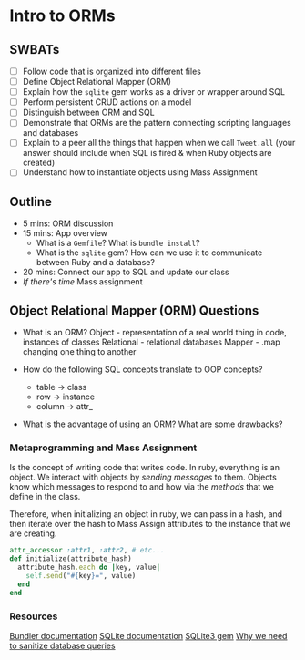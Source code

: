 Intro to ORMs
===

## SWBATs

* [ ] Follow code that is organized into different files
* [ ] Define Object Relational Mapper (ORM)
* [ ] Explain how the `sqlite` gem works as a driver or wrapper around SQL
* [ ] Perform persistent CRUD actions on a model
* [ ] Distinguish between ORM and SQL
* [ ] Demonstrate that ORMs are the pattern connecting scripting languages and databases
* [ ] Explain to a peer all the things that happen when we call `Tweet.all` (your answer should include when SQL is fired & when Ruby objects are created)
* [ ] Understand how to instantiate objects using Mass Assignment

## Outline
* 5 mins: ORM discussion
* 15 mins: App overview
  * What is a `Gemfile`? What is `bundle install`?
  * What is the `sqlite` gem? How can we use it to communicate between Ruby and a database?
* 20 mins: Connect our app to SQL and update our class
* *If there's time* Mass assignment

## Object Relational Mapper (ORM) Questions

* What is an ORM?
Object - representation of a real world thing in code, instances of classes
Relational - relational databases
Mapper - .map changing one thing to another

* How do the following SQL concepts translate to OOP concepts?
  * table -> class
  * row -> instance
  * column -> attr_
* What is the advantage of using an ORM? What are some drawbacks?

### Metaprogramming and Mass Assignment
Is the concept of writing code that writes code. In ruby, everything is an object. We interact with objects by *sending messages* to them. Objects know which messages to respond to and how via the *methods* that we define in the class.

Therefore, when initializing an object in ruby, we can pass in a hash, and then iterate over the hash to Mass Assign attributes to the instance that we are creating.

```ruby
attr_accessor :attr1, :attr2, # etc...
def initialize(attribute_hash)
  attribute_hash.each do |key, value|
    self.send("#{key}=", value)
  end
end
```

### Resources
[Bundler documentation](https://bundler.io/docs.html)
[SQLite documentation](https://www.sqlite.org/lang.html)
[SQLite3 gem](https://github.com/sparklemotion/sqlite3-ruby)
[Why we need to sanitize database queries](https://xkcd.com/327/)